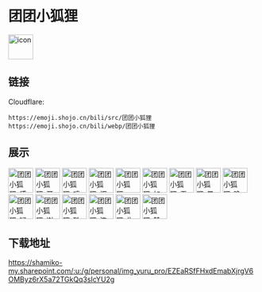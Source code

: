 # 团团小狐狸
<img src="https://emoji.shojo.cn/bili/src/团团小狐狸/icon.png" width="50" height="50" alt="icon">

## 链接
Cloudflare:
```
https://emoji.shojo.cn/bili/src/团团小狐狸
https://emoji.shojo.cn/bili/webp/团团小狐狸
```
## 展示
<img src="https://emoji.shojo.cn/bili/src/团团小狐狸/团团小狐狸-感动哭.png" width="50" height="50" alt="团团小狐狸-感动哭">
<img src="https://emoji.shojo.cn/bili/src/团团小狐狸/团团小狐狸-开心.png" width="50" height="50" alt="团团小狐狸-开心">
<img src="https://emoji.shojo.cn/bili/src/团团小狐狸/团团小狐狸-哼.png" width="50" height="50" alt="团团小狐狸-哼">
<img src="https://emoji.shojo.cn/bili/src/团团小狐狸/团团小狐狸-探头.png" width="50" height="50" alt="团团小狐狸-探头">
<img src="https://emoji.shojo.cn/bili/src/团团小狐狸/团团小狐狸-emo.png" width="50" height="50" alt="团团小狐狸-emo">
<img src="https://emoji.shojo.cn/bili/src/团团小狐狸/团团小狐狸-加油.png" width="50" height="50" alt="团团小狐狸-加油">
<img src="https://emoji.shojo.cn/bili/src/团团小狐狸/团团小狐狸-无语.png" width="50" height="50" alt="团团小狐狸-无语">
<img src="https://emoji.shojo.cn/bili/src/团团小狐狸/团团小狐狸-晕.png" width="50" height="50" alt="团团小狐狸-晕">
<img src="https://emoji.shojo.cn/bili/src/团团小狐狸/团团小狐狸-晚安.png" width="50" height="50" alt="团团小狐狸-晚安">
<img src="https://emoji.shojo.cn/bili/src/团团小狐狸/团团小狐狸-疑问.png" width="50" height="50" alt="团团小狐狸-疑问">
<img src="https://emoji.shojo.cn/bili/src/团团小狐狸/团团小狐狸-谢谢.png" width="50" height="50" alt="团团小狐狸-谢谢">
<img src="https://emoji.shojo.cn/bili/src/团团小狐狸/团团小狐狸-酷.png" width="50" height="50" alt="团团小狐狸-酷">
<img src="https://emoji.shojo.cn/bili/src/团团小狐狸/团团小狐狸-流泪.png" width="50" height="50" alt="团团小狐狸-流泪">
<img src="https://emoji.shojo.cn/bili/src/团团小狐狸/团团小狐狸-生气.png" width="50" height="50" alt="团团小狐狸-生气">
<img src="https://emoji.shojo.cn/bili/src/团团小狐狸/团团小狐狸-赞.png" width="50" height="50" alt="团团小狐狸-赞">

## 下载地址

https://shamiko-my.sharepoint.com/:u:/g/personal/img_yuru_pro/EZEaRSfFHxdEmabXjrgV6OMByz6rX5a72TGkQq3sIcYU2g